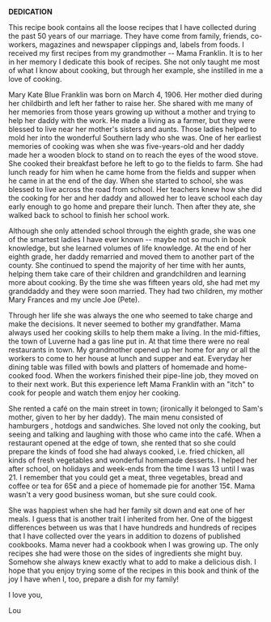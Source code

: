 **DEDICATION**

This recipe book contains all the loose recipes that I have collected
during the past 50 years of our marriage. They have come from family,
friends, co-workers, magazines and newspaper clippings and, labels from
foods. I received my first recipes from my grandmother -- Mama Franklin.
It is to her in her memory I dedicate this book of recipes. She not only
taught me most of what I know about cooking, but through her example,
she instilled in me a love of cooking.

Mary Kate Blue Franklin was born on March 4, 1906. Her mother died
during her childbirth and left her father to raise her. She shared with
me many of her memories from those years growing up without a mother and
trying to help her daddy with the work. He made a living as a farmer,
but they were blessed to live near her mother's sisters and aunts. Those
ladies helped to mold her into the wonderful Southern lady who she was.
One of her earliest memories of cooking was when she was five-years-old
and her daddy made her a wooden block to stand on to reach the eyes of
the wood stove. She cooked their breakfast before he left to go to the
fields to farm. She had lunch ready for him when he came home from the
fields and supper when he came in at the end of the day. When she
started to school, she was blessed to live across the road from school.
Her teachers knew how she did the cooking for her and her daddy and
allowed her to leave school each day early enough to go home and prepare
their lunch. Then after they ate, she walked back to school to finish
her school work.

Although she only attended school through the eighth grade, she was one
of the smartest ladies I have ever known -- maybe not so much in book
knowledge, but she learned volumes of life knowledge. At the end of her
eighth grade, her daddy remarried and moved them to another part of the
county. She continued to spend the majority of her time with her aunts,
helping them take care of their children and grandchildren and learning
more about cooking. By the time she was fifteen years old, she had met
my granddaddy and they were soon married. They had two children, my
mother Mary Frances and my uncle Joe (Pete).

Through her life she was always the one who seemed to take charge and
make the decisions. It never seemed to bother my grandfather. Mama
always used her cooking skills to help them make a living. In the
mid-fifties, the town of Luverne had a gas line put in. At that time
there were no real restaurants in town. My grandmother opened up her
home for any or all the workers to come to her house at lunch and supper
and eat. Everyday her dining table was filled with bowls and platters of
homemade and home-cooked food. When the workers finished their pipe-line
job, they moved on to their next work. But this experience left Mama
Franklin with an "itch" to cook for people and watch them enjoy her
cooking.

She rented a café on the main street in town; (ironically it belonged to
Sam's mother, given to her by her daddy). The main menu consisted of
hamburgers , hotdogs and sandwiches. She loved not only the cooking, but
seeing and talking and laughing with those who came into the café. When
a restaurant opened at the edge of town, she rented that so she could
prepare the kinds of food she had always cooked, i.e. fried chicken, all
kinds of fresh vegetables and wonderful homemade desserts. I helped her
after school, on holidays and week-ends from the time I was 13 until I
was 21. I remember that you could get a meat, three vegetables, bread
and coffee or tea for 65¢ and a piece of homemade pie for another 15¢.
Mama wasn't a very good business woman, but she sure could cook.

She was happiest when she had her family sit down and eat one of her
meals. I guess that is another trait I inherited from her. One of the
biggest differences between us was that I have hundreds and hundreds of
recipes that I have collected over the years in addition to dozens of
published cookbooks. Mama never had a cookbook when I was growing up.
The only recipes she had were those on the sides of ingredients she
might buy. Somehow she always knew exactly what to add to make a
delicious dish. I hope that you enjoy trying some of the recipes in this
book and think of the joy I have when I, too, prepare a dish for my
family!

I love you,

Lou
